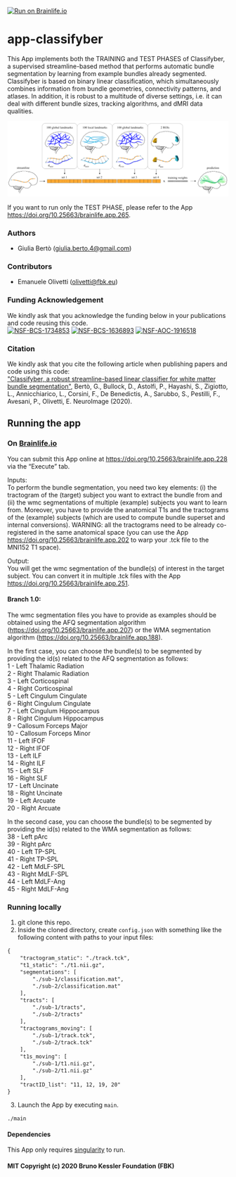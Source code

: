 [![Run on Brainlife.io](https://img.shields.io/badge/Brainlife-bl.app.228-blue.svg)](https://doi.org/10.25663/brainlife.app.228)

# app-classifyber
This App implements both the TRAINING and TEST PHASES of Classifyber, a supervised streamline-based method that performs automatic bundle segmentation by learning from example bundles already segmented. Classifyber is based on binary linear classification, which simultaneously combines information from bundle geometries, connectivity patterns, and atlases. In addition, it is robust to a multitude of diverse settings, i.e. it can deal with different bundle sizes, tracking algorithms, and dMRI data qualities.

![](graphical_abstract_classifyber.png)

If you want to run only the TEST PHASE, please refer to the App https://doi.org/10.25663/brainlife.app.265.

### Authors
- Giulia Bertò (giulia.berto.4@gmail.com)

### Contributors
- Emanuele Olivetti (olivetti@fbk.eu)

### Funding Acknowledgement
We kindly ask that you acknowledge the funding below in your publications and code reusing this code. \
[![NSF-BCS-1734853](https://img.shields.io/badge/NSF_BCS-1734853-blue.svg)](https://nsf.gov/awardsearch/showAward?AWD_ID=1734853)
[![NSF-BCS-1636893](https://img.shields.io/badge/NSF_BCS-1636893-blue.svg)](https://nsf.gov/awardsearch/showAward?AWD_ID=1636893)
[![NSF-AOC-1916518](https://img.shields.io/badge/NSF_AOC-1916518-blue.svg)](https://nsf.gov/awardsearch/showAward?AWD_ID=1916518)

### Citation
We kindly ask that you cite the following article when publishing papers and code using this code: \
["Classifyber, a robust streamline-based linear classifier for white matter bundle segmentation"](https://doi.org/10.1016/j.neuroimage.2020.117402), Bertò, G., Bullock, D., Astolfi, P., Hayashi, S., Zigiotto, L., Annicchiarico, L., Corsini, F., De Benedictis, A., Sarubbo, S., Pestilli, F., Avesani, P., Olivetti, E. NeuroImage (2020).

## Running the app
### On [Brainlife.io](http://brainlife.io/)
You can submit this App online at https://doi.org/10.25663/brainlife.app.228 via the “Execute” tab.

Inputs: \
To perform the bundle segmentation, you need two key elements: (i) the tractogram of the (target) subject you want to extract the bundle from and (ii) the wmc segmentations of multiple (example) subjects you want to learn from. Moreover, you have to provide the anatomical T1s and the tractograms of the (example) subjects (which are used to compute bundle superset and internal conversions). WARNING: all the tractograms need to be already co-registered in the same anatomical space (you can use the App https://doi.org/10.25663/brainlife.app.202 to warp your .tck file to the MNI152 T1 space). 

Output: \
You will get the wmc segmentation of the bundle(s) of interest in the target subject. You can convert it in multiple .tck files with the App https://doi.org/10.25663/brainlife.app.251.

#### Branch 1.0:
The wmc segmentation files you have to provide as examples should be obtained using the AFQ segmentation algorithm (https://doi.org/10.25663/brainlife.app.207) or the WMA segmentation algorithm (https://doi.org/10.25663/brainlife.app.188). 

In the first case, you can choose the bundle(s) to be segmented by providing the id(s) related to the AFQ segmentation as follows: \
1 - Left Thalamic Radiation \
2 - Right Thalamic Radiation \
3 - Left Corticospinal \
4 - Right Corticospinal \
5 - Left Cingulum Cingulate \
6 - Right Cingulum Cingulate \
7 - Left Cingulum Hippocampus \
8 - Right Cingulum Hippocampus \
9 - Callosum Forceps Major \
10 - Callosum Forceps Minor \
11 - Left IFOF \
12 - Right IFOF \
13 - Left ILF \
14 - Right ILF \
15 - Left SLF \
16 - Right SLF \
17 - Left Uncinate \
18 - Right Uncinate \
19 - Left Arcuate \
20 - Right Arcuate 

In the second case, you can choose the bundle(s) to be segmented by providing the id(s) related to the WMA segmentation as follows: \
38 - Left pArc \
39 - Right pArc \
40 - Left TP-SPL \
41 - Right TP-SPL \
42 - Left MdLF-SPL \
43 - Right MdLF-SPL \
44 - Left MdLF-Ang \
45 - Right MdLF-Ang 

### Running locally
1. git clone this repo.
2. Inside the cloned directory, create `config.json` with something like the following content with paths to your input files:
```
{
    "tractogram_static": "./track.tck",
    "t1_static": "./t1.nii.gz",
    "segmentations": [
        "./sub-1/classification.mat",           
        "./sub-2/classification.mat"
    ],
    "tracts": [
        "./sub-1/tracts",
        "./sub-2/tracts"
    ],
    "tractograms_moving": [
        "./sub-1/track.tck",
        "./sub-2/track.tck"
    ],
    "t1s_moving": [
        "./sub-1/t1.nii.gz",
        "./sub-2/t1.nii.gz"
    ],
    "tractID_list": "11, 12, 19, 20"
}
```
3. Launch the App by executing `main`.
```
./main
```

#### Dependencies
This App only requires [singularity](https://sylabs.io/singularity/) to run.

#### MIT Copyright (c) 2020 Bruno Kessler Foundation (FBK)
